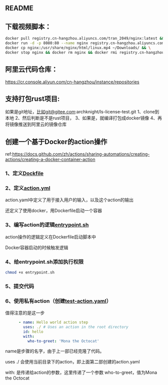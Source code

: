 README
---

## 下载视频脚本：

```bash
docker pull registry.cn-hangzhou.aliyuncs.com/tran_2049/nginx:latest && \
docker run -d -p 8080:80 --name nginx registry.cn-hangzhou.aliyuncs.com/tran_2049/nginx:latest && \
docker cp nginx:/usr/share/nginx/html/linux.mp4 ~/Downloads/ && \
docker stop nginx && docker rm nginx && docker rmi registry.cn-hangzhou.aliyuncs.com/tran_2049/nginx:latest
```

## 阿里云代码仓库：
https://cr.console.aliyun.com/cn-hangzhou/instance/repositories

## 支持打包rust项目:
如果是git地址，比如git@gitee.com:archknight/ls-license-test.git
1、clone到本地
2、然后判断是不是rust项目，
3、如果是，就编译打包成docker镜像
4、再将镜像推送到阿里云的镜像仓库

## 创建一个基于Docker的action操作

ref:https://docs.github.com/zh/actions/sharing-automations/creating-actions/creating-a-docker-container-action

### 1、定义[Dockfile](./Dockerfile)

### 2、定义[action.yml](./action.yml)

action.yaml中定义了用于接入用户的输入，以及这个action的输出

还定义了使用docker，用Dockerfile启动一个容器

### 3、编写action的逻辑[entrypoint.sh](./entrypoint.sh)

action操作的逻辑定义在Dockerfile启动脚本中

Docker容器启动的时候触发逻辑


### 4、给entrypoint.sh添加执行权限

```bash
chmod +x entrypoint.sh
```

### 5、提交代码

### 6、使用私有action（创建[test-action.yaml](./.github/workflows/test-action.yaml)）


值得注意的是这一步
```yaml
      - name: Hello world action step
        uses: ./ # Uses an action in the root directory
        id: hello
        with:
          who-to-greet: 'Mona the Octocat'
```

name是步骤的名字，由于上一部已经克隆了代码。

uses ./ 会使用当前目录下的action，即上面第二部创建的action.yaml

with: 是传递给action的参数，这里传递了一个参数 who-to-greet，值为Mona the Octocat